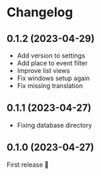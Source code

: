 # Changelog

<!--ENTER CHANGELOG HERE-->

## 0.1.2 (2023-04-29)

* Add version to settings
* Add place to event filter
* Improve list views
* Fix windows setup again
* Fix missing translation

## 0.1.1 (2023-04-27)

* Fixing database directory

## 0.1.0 (2023-04-27)

First release 🎉
